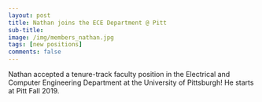 ```yaml
---
layout: post
title: Nathan joins the ECE Department @ Pitt
sub-title: 
image: /img/members_nathan.jpg
tags: [new positions]
comments: false
---
```


Nathan accepted a tenure-track faculty position in the Electrical and Computer Engineering Department at the University of Pittsburgh! He starts at Pitt Fall 2019. 